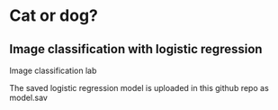 # Cat or dog?
## Image classification with logistic regression

Image classification lab

The saved logistic regression model is uploaded in this github repo as model.sav